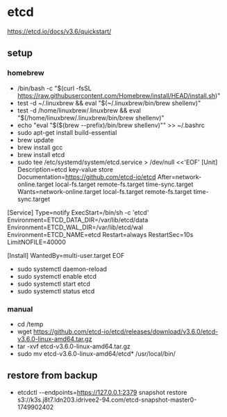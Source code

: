 # etcd
https://etcd.io/docs/v3.6/quickstart/

## setup

### homebrew 
* /bin/bash -c "$(curl -fsSL https://raw.githubusercontent.com/Homebrew/install/HEAD/install.sh)"
* test -d ~/.linuxbrew && eval "$(~/.linuxbrew/bin/brew shellenv)"
* test -d /home/linuxbrew/.linuxbrew && eval "$(/home/linuxbrew/.linuxbrew/bin/brew shellenv)"
* echo "eval \"\$($(brew --prefix)/bin/brew shellenv)\"" >> ~/.bashrc
* sudo apt-get install build-essential
* brew update
* brew install gcc
* brew install etcd
* sudo tee /etc/systemd/system/etcd.service > /dev/null <<'EOF'
[Unit]
Description=etcd key-value store
Documentation=https://github.com/etcd-io/etcd
After=network-online.target local-fs.target remote-fs.target time-sync.target
Wants=network-online.target local-fs.target remote-fs.target time-sync.target

[Service]
Type=notify
ExecStart=/bin/sh -c 'etcd'
Environment=ETCD_DATA_DIR=/var/lib/etcd/data
Environment=ETCD_WAL_DIR=/var/lib/etcd/wal
Environment=ETCD_NAME=etcd 
Restart=always
RestartSec=10s
LimitNOFILE=40000

[Install]
WantedBy=multi-user.target
EOF
* sudo systemctl daemon-reload
* sudo systemctl enable etcd
* sudo systemctl start etcd
* sudo systemctl status etcd


### manual
* cd /temp
* wget https://github.com/etcd-io/etcd/releases/download/v3.6.0/etcd-v3.6.0-linux-amd64.tar.gz
* tar -xvf etcd-v3.6.0-linux-amd64.tar.gz
* sudo mv etcd-v3.6.0-linux-amd64/etcd* /usr/local/bin/

## restore from backup
* etcdctl --endpoints=https://127.0.0.1:2379 
  snapshot restore s3://k3s.j8t7.ldn203.idrivee2-94.com/etcd-snapshot-master0-1749902402